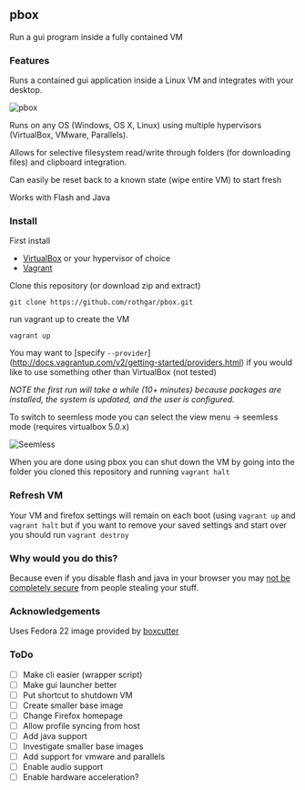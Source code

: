 pbox
----

Run a gui program inside a fully contained VM

### Features

Runs a contained gui application inside a Linux VM and integrates with your 
desktop.

![pbox](/images/header.jpg?raw=true)

Runs on any OS (Windows, OS X, Linux) using multiple hypervisors (VirtualBox, 
VMware, Parallels).

Allows for selective filesystem read/write through folders (for downloading files)
and clipboard integration.

Can easily be reset back to a known state (wipe entire VM) to start fresh

Works with Flash and Java 

### Install

First install
 * [VirtualBox](https://www.virtualbox.org/) or your hypervisor of choice
 * [Vagrant](https://www.vagrantup.com/)

Clone this repository (or download zip and extract)

`git clone https://github.com/rothgar/pbox.git`

run vagrant up to create the VM

`vagrant up`

You may want to [specify `--provider`]
(http://docs.vagrantup.com/v2/getting-started/providers.html) if you would like 
to use something other than VirtualBox (not tested)

*NOTE the first run will take a while (10+ minutes) because packages are 
installed, the system is updated, and the user is configured.*

To switch to seemless mode you can select the view menu -> seemless mode 
(requires virtualbox 5.0.x)

![Seemless](/images/seemless-mode.jpg?raw=true)

When you are done using pbox you can shut down the VM by going into the folder 
you cloned this repository and running `vagrant halt`

### Refresh VM

Your VM and firefox settings will remain on each boot (using `vagrant up` and
`vagrant halt` but if you want to remove your saved settings and start over you 
should run `vagrant destroy`

### Why would you do this?

Because even if you disable flash and java in your browser you may [not be 
completely secure](https://www.mozilla.org/en-US/security/advisories/mfsa2015-78/)
from people stealing your stuff.

### Acknowledgements

Uses Fedora 22 image provided by [boxcutter](https://github.com/boxcutter/fedora)

### ToDo

 - [ ] Make cli easier (wrapper script)
 - [ ] Make gui launcher better
 - [ ] Put shortcut to shutdown VM
 - [ ] Create smaller base image
 - [ ] Change Firefox homepage
 - [ ] Allow profile syncing from host
 - [ ] Add java support
 - [ ] Investigate smaller base images
 - [ ] Add support for vmware and parallels
 - [ ] Enable audio support
 - [ ] Enable hardware acceleration?
